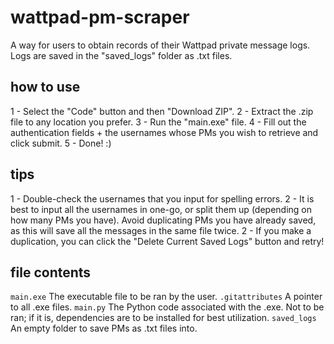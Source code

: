 # wattpad-pm-scraper
A way for users to obtain records of their Wattpad private message logs. Logs are saved in the "saved_logs" folder as .txt files.

## how to use
1 - Select the "Code" button and then "Download ZIP".
2 - Extract the .zip file to any location you prefer.
3 - Run the "main.exe" file.
4 - Fill out the authentication fields + the usernames whose PMs you wish to retrieve and click submit.
5 - Done! :)

## tips
1 - Double-check the usernames that you input for spelling errors.
2 - It is best to input all the usernames in one-go, or split them up (depending on how many PMs you have). Avoid duplicating PMs you have already saved, as this will save all the messages in the same file twice.
2 - If you make a duplication, you can click the "Delete Current Saved Logs" button and retry!

## file contents
`main.exe` The executable file to be ran by the user.
`.gitattributes` A pointer to all .exe files.
`main.py` The Python code associated with the .exe. Not to be ran; if it is, dependencies are to be installed for best utilization.
`saved_logs` An empty folder to save PMs as .txt files into.
